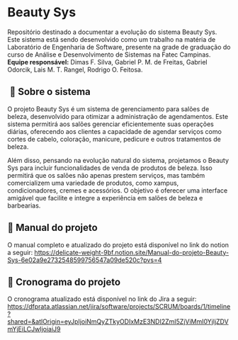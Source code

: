 # Beauty Sys 

Repositório destinado a documentar a evolução do sistema Beauty Sys. 
Este sistema está sendo desenvolvido como um trabalho na matéria de Laboratório de Engenharia de Software, presente na grade de graduação do curso de Análise e Desenvolvimento de Sistemas na Fatec Campinas.<br>
**Equipe responsável:** Dimas F. Silva, Gabriel P. M. de Freitas, Gabriel Odorcik, Lais M. T. Rangel, Rodrigo O. Feitosa.

## ‍ 📝 Sobre o sistema

O projeto Beauty Sys é um sistema de gerenciamento para salões de beleza, desenvolvido para otimizar a administração de agendamentos. Este sistema permitirá aos salões gerenciar eficientemente suas operações diárias, oferecendo aos clientes a capacidade de agendar serviços como cortes de cabelo, coloração, manicure, pedicure e outros tratamentos de beleza.

Além disso, pensando na evolução natural do sistema, projetamos o Beauty Sys para incluir funcionalidades de venda de produtos de beleza. Isso permitirá que os salões não apenas prestem serviços, mas também comercializem uma variedade de produtos, como xampus, condicionadores, cremes e acessórios. O objetivo é oferecer uma interface amigável que facilite e integre a experiência em salões de beleza e barbearias.

## 📒 Manual do projeto
O manual completo e atualizado do projeto está disponível no link do notion a seguir: 
https://delicate-weight-9bf.notion.site/Manual-do-projeto-Beauty-Sys-6e02a9e2732548599756547a09de520c?pvs=4

## 📅 Cronograma do projeto
O cronograma atualizado está disponível no link do Jira a seguir: 
https://dfprata.atlassian.net/jira/software/projects/SCRUM/boards/1/timeline?shared=&atlOrigin=eyJpIjoiNmQyZTkyODIxMzE3NDI2ZmI5ZjViMmI0YjljZDVmYjEiLCJwIjoiaiJ9
